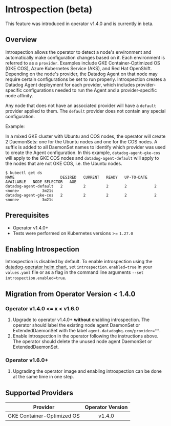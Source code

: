 # Introspection (beta)

This feature was introduced in operator v1.4.0 and is currently in beta.

## Overview

Introspection allows the operator to detect a node's environment and automatically make configuration changes based on it. Each environment is referred to as a `provider`. Examples include GKE Container-Optimized OS (GKE COS), Azure Kubernetes Service (AKS), and Red Hat OpenShift. Depending on the node's provider, the Datadog Agent on that node may require certain configurations be set to run properly. Introspection creates a Datadog Agent deployment for each provider, which includes provider-specific configurations needed to run the Agent and a provider-specific node affinity.

Any node that does not have an associated provider will have a `default` provider applied to them. The `default` provider does not contain any special configuration.

Example:

In a mixed GKE cluster with Ubuntu and COS nodes, the operator will create 2 DaemonSets: one for the Ubuntu nodes and one for the COS nodes. A suffix is added to all DaemonSet names to identify which provider was used to create the Agent configuration. In this example, `datadog-agent-gke-cos` will apply to the GKE COS nodes and `datadog-agent-default` will apply to the nodes that are not GKE COS, i.e. the Ubuntu nodes.

```console
$ kubectl get ds
NAME                    DESIRED   CURRENT   READY   UP-TO-DATE   AVAILABLE   NODE SELECTOR   AGE
datadog-agent-default   2         2         2       2            2           <none>          3m21s
datadog-agent-gke-cos   2         2         2       2            2           <none>          3m21s
```

## Prerequisites

* Operator v1.4.0+
* Tests were performed on Kubernetes versions >= `1.27.0`

## Enabling Introspection

Introspection is disabled by default. To enable introspection using the [datadog-operator helm chart](https://github.com/DataDog/helm-charts/tree/main/charts/datadog-operator), set `introspection.enabled=true` in your `values.yaml` file or as a flag in the command line arguments `--set introspection.enabled=true`.

## Migration from Operator Version < 1.4.0

### Operator v1.4.0 <= x < v1.6.0

1. Upgrade to operator v1.4.0+ **without** enabling introspection. The operator should label the existing node agent DaemonSet or ExtendedDaemonSet with the label `agent.datadoghq.com/provider=""`.
2. Enable introspection in the operator following the instructions above. The operator should delete the unused node agent DaemonSet or ExtendedDaemonSet.

### Operator v1.6.0+

1. Upgrading the operator image and enabling introspection can be done at the same time in one step.

## Supported Providers

| Provider | Operator Version |
| -------- | :--------------: |
| GKE Container-Optimized OS | v1.4.0 |
